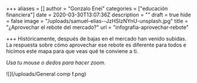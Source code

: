 +++
aliases = []
author = "Gonzalo Enei"
categories = ["educación financiera"]
date = 2020-03-30T13:07:36Z
description = ""
draft = true
hide = false
image = "/uploads/samuel-elias--JzHSIzNYnU-unsplash.jpg"
title = "¿Aprovechar el rebote del mercado?"
url = "infografia-aprovechar-rebote"

+++
Históricamente, después de bajas en el mercado han venido subidas. La respuesta sobre cómo aprovechar ese rebote es diferente para todos e hicimos este mapa para que veas qué te conviene a ti.

_Usa tu mouse o dedos para hacer zoom._

![](/uploads/General comp f.png)